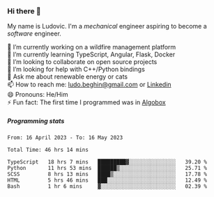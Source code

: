 ### Hi there 👋

My name is Ludovic. I'm a *mechanical* engineer aspiring to become a *software* engineer.

 🔭 I’m currently working on a wildfire management platform<br/>
 🌱 I’m currently learning TypeScript, Angular, Flask, Docker<br/>
 👯 I’m looking to collaborate on open source projects<br/>
 🤔 I’m looking for help with C++/Python bindings<br/>
 💬 Ask me about renewable energy or cats<br/>
 📫 How to reach me: ludo.beghin@gmail.com or [Linkedin](https://www.linkedin.com/in/ludovic-beghin/)<br/>
 😄 Pronouns: He/Him<br/>
 ⚡ Fun fact: The first time I programmed was in [Algobox](https://fr.wikipedia.org/wiki/Algobox)<br/>

##### Programming stats
<!--START_SECTION:waka-->

```text
From: 16 April 2023 - To: 16 May 2023

Total Time: 46 hrs 14 mins

TypeScript   18 hrs 7 mins   █████████▓░░░░░░░░░░░░░░░   39.20 %
Python       11 hrs 53 mins  ██████▒░░░░░░░░░░░░░░░░░░   25.71 %
SCSS         8 hrs 13 mins   ████▒░░░░░░░░░░░░░░░░░░░░   17.78 %
HTML         5 hrs 46 mins   ███░░░░░░░░░░░░░░░░░░░░░░   12.49 %
Bash         1 hr 6 mins     ▓░░░░░░░░░░░░░░░░░░░░░░░░   02.39 %
```

<!--END_SECTION:waka-->
